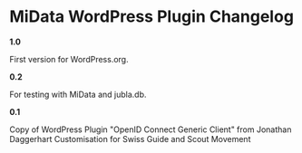 # MiData WordPress Plugin Changelog

**1.0**

First version for WordPress.org.

**0.2**

For testing with MiData and jubla.db.

**0.1**

Copy of WordPress Plugin "OpenID Connect Generic Client" from Jonathan Daggerhart
Customisation for Swiss Guide and Scout Movement
